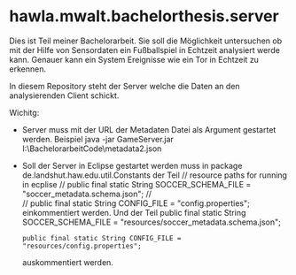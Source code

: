 # hawla.mwalt.bachelorthesis.server

Dies ist Teil meiner Bachelorarbeit. Sie soll die Möglichkeit untersuchen ob mit der Hilfe von Sensordaten 
ein Fußballspiel in Echtzeit analysiert werde kann. Genauer kann ein System Ereignisse wie ein Tor in Echtzeit zu erkennen.

In diesem Repository steht der Server welche die Daten an den analysierenden Client schickt.

Wichitg:
  - Server muss mit der URL der Metadaten Datei als Argument gestartet werden.
  Beispiel java -jar GameServer.jar I:\BachelorarbeitCode\metadata2.json
  - Soll der Server in Eclipse gestartet werden muss in package de.landshut.haw.edu.util.Constants der Teil
    //  resource paths for running in ecplise
    //	public final static String SOCCER_SCHEMA_FILE = "soccer_metadata.schema.json";
    //	
    //	public final static String CONFIG_FILE = "config.properties";
    einkommentiert werden. Und der Teil
    	public final static String SOCCER_SCHEMA_FILE = "resources/soccer_metadata.schema.json";
	
	    public final static String CONFIG_FILE = "resources/config.properties";
	  auskommentiert werden. 
